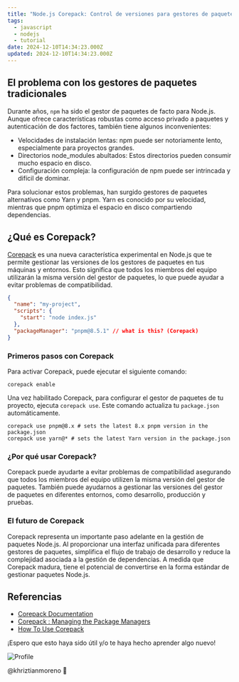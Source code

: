 ```yaml
---
title: "Node.js Corepack: Control de versiones para gestores de paquetes"
tags:
  - javascript
  - nodejs
  - tutorial
date: 2024-12-10T14:34:23.000Z
updated: 2024-12-10T14:34:23.000Z
---
```


## El problema con los gestores de paquetes tradicionales

Durante años, `npm` ha sido el gestor de paquetes de facto para Node.js. Aunque ofrece características robustas como acceso privado a paquetes y autenticación de dos factores, también tiene algunos inconvenientes:

- Velocidades de instalación lentas: npm puede ser notoriamente lento, especialmente para proyectos grandes.
- Directorios node_modules abultados: Estos directorios pueden consumir mucho espacio en disco.
- Configuración compleja: la configuración de npm puede ser intrincada y difícil de dominar.

Para solucionar estos problemas, han surgido gestores de paquetes alternativos como Yarn y pnpm. Yarn es conocido por su velocidad, mientras que pnpm optimiza el espacio en disco compartiendo dependencias.

## ¿Qué es Corepack?

[Corepack](https://nodejs.org/api/corepack.html) es una nueva característica experimental en Node.js que te permite gestionar las versiones de los gestores de paquetes en tus máquinas y entornos. Esto significa que todos los miembros del equipo utilizarán la misma versión del gestor de paquetes, lo que puede ayudar a evitar problemas de compatibilidad.

```json
{
  "name": "my-project",
  "scripts": {
    "start": "node index.js"
  },
  "packageManager": "pnpm@8.5.1" // what is this? (Corepack)
}
```

### Primeros pasos con Corepack

Para activar Corepack, puede ejecutar el siguiente comando:

```shell
corepack enable
```

Una vez habilitado Corepack, para configurar el gestor de paquetes de tu proyecto, ejecuta `corepack use`. Este comando actualiza tu `package.json` automáticamente.

```shell
corepack use pnpm@8.x # sets the latest 8.x pnpm version in the package.json
corepack use yarn@* # sets the latest Yarn version in the package.json
```

### ¿Por qué usar Corepack?

Corepack puede ayudarte a evitar problemas de compatibilidad asegurando que todos los miembros del equipo utilizen la misma versión del gestor de paquetes. También puede ayudarnos a gestionar las versiones del gestor de paquetes en diferentes entornos, como desarrollo, producción y pruebas.

### El futuro de Corepack

Corepack representa un importante paso adelante en la gestión de paquetes Node.js. Al proporcionar una interfaz unificada para diferentes gestores de paquetes, simplifica el flujo de trabajo de desarrollo y reduce la complejidad asociada a la gestión de dependencias. A medida que Corepack madura, tiene el potencial de convertirse en la forma estándar de gestionar paquetes Node.js.

## Referencias

- [Corepack Documentation](https://nodejs.org/api/corepack.html)
- [Corepack : Managing the Package Managers](https://medium.com/@rohitdeshpande9922/corepack-managing-the-package-managers-d3d4d82f05c2)
- [How To Use Corepack](https://www.totaltypescript.com/how-to-use-corepack)

¡Espero que esto haya sido útil y/o te haya hecho aprender algo nuevo!

![Profile](https://res.cloudinary.com/khriztianmoreno/image/upload/c_scale,w_148/v1591324337/KM-brand/stickers/sticker-3_2x.png)

@khriztianmoreno 🚀
